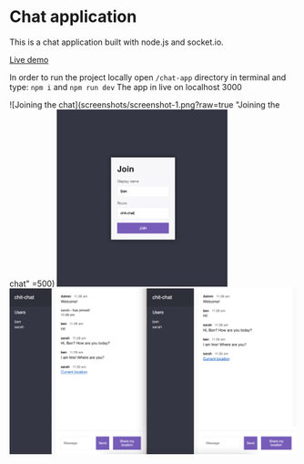 # Chat application

This is a chat application built with node.js and socket.io.

[Live demo](https://chat-app-devs.onrender.com)

In order to run the project locally open `/chat-app` directory in terminal and
type: `npm i` and `npm run dev` The app in live on localhost 3000

![Joining the chat](screenshots/screenshot-1.png?raw=true "Joining the chat"
=500)
<img src="screenshots/screenshot-1.png" alt="Joining the chat" width="300"/>
![Chat](screenshots/screenshot-2.png?raw=true "Chat")
